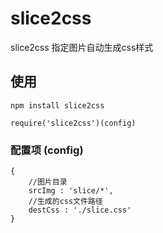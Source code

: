 # slice2css
slice2css 指定图片自动生成css样式

## 使用

	npm install slice2css

	require('slice2css')(config)


### 配置项 (config)

	{
		//图片目录
		srcImg : 'slice/*',
		//生成的css文件路径
		destCss : './slice.css'
	}
